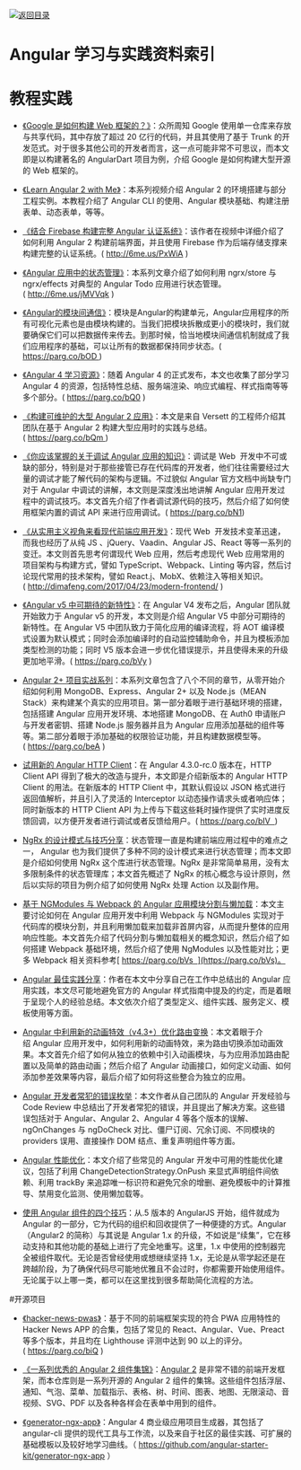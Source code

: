 [![返回目录](https://parg.co/UGo)](https://parg.co/b4z) 


 


 


 




# Angular 学习与实践资料索引

# 教程实践





- [《Google 是如何构建 Web 框架的？》](https://medium.freecodecamp.com/how-google-builds-a-web-framework-5eeddd691dea#.i0793vc7c)：众所周知 Google 使用单一仓库来存放与共享代码，其中存放了超过 20 亿行的代码，并且其使用了基于 Trunk 的开发范式。对于很多其他公司的开发者而言，这一点可能非常不可思议，而本文即是以构建著名的 AngularDart 项目为例，介绍 Google 是如何构建大型开源的 Web 框架的。




- [《Learn Angular 2 with Me》](https://www.youtube.com/watch?v=QzXdiH3wJp0)：本系列视频介绍 Angular 2 的环境搭建与部分工程实例。本教程介绍了 Angular CLI 的使用、Angular 模块基础、构建注册表单、动态表单，等等。




- [《结合 Firebase 构建完整 Angular 认证系统》](http://6me.us/PxWiA)：该作者在视频中详细介绍了如何利用 Angular 2 构建前端界面，并且使用 Firebase 作为后端存储支撑来构建完整的认证系统。( http://6me.us/PxWiA )




- [《Angular 应用中的状态管理》](http://6me.us/jMVVqk)：本系列文章介绍了如何利用 ngrx/store 与 ngrx/effects 对典型的 Angular Todo 应用进行状态管理。( http://6me.us/jMVVqk )




- [《Angular的模块间通信》](https://parg.co/bOD)：模块是Angular的构建单元，Angular应用程序的所有可视化元素也是由模块构建的。当我们把模块拆散成更小的模块时，我们就要确保它们可以把数据传来传去。到那时候，恰当地模块间通信机制就成了我们应用程序的基础，可以让所有的数据都保持同步状态。( https://parg.co/bOD )




- [《Angular 4 学习资源》](https://parg.co/bQ0)：随着 Angular 4 的正式发布，本文也收集了部分学习 Angular 4 的资源，包括特性总结、服务端渲染、响应式编程、样式指南等等多个部分。( https://parg.co/bQ0 )




- [《构建可维护的大型 Angular 2 应用》](https://parg.co/bQm)：本文是来自 Versett 的工程师介绍其团队在基于 Angular 2 构建大型应用时的实践与总结。( https://parg.co/bQm )



- [《你应该掌握的关于调试 Angular 应用的知识》](https://parg.co/bN1)：调试是 Web  开发中不可或缺的部分，特别是对于那些接管已存在代码库的开发者，他们往往需要经过大量的调试才能了解代码的架构与逻辑。不过貌似 Angular 官方文档中尚缺专门对于 Angular 中调试的讲解，本文则是深度浅出地讲解 Angular 应用开发过程中的调试技巧。本文首先介绍了作者调试源代码的技巧，然后介绍了如何使用框架内置的调试 API 来进行应用调试。( https://parg.co/bN1)




- [《从实用主义视角来看现代前端应用开发》](http://dimafeng.com/2017/04/23/modern-frontend/)：现代 Web  开发技术变革迅速，而我也经历了从纯 JS 、jQuery、Vaadin、Angular JS、React 等等一系列的变迁。本文则首先思考何谓现代 Web 应用，然后考虑现代 Web 应用常用的项目架构与构建方式，譬如 TypeScript、Webpack、Linting 等内容，然后讨论现代常用的技术架构，譬如 React.j、MobX、依赖注入等相关知识。( http://dimafeng.com/2017/04/23/modern-frontend/ )




- [《Angular v5 中可期待的新特性》](https://parg.co/bVy)：在 Angular V4 发布之后，Angular 团队就开始致力于 Angular v5 的开发，本文则是介绍 Angular V5 中部分可期待的新特性。在 Angular V5 中团队致力于简化应用的编译流程，将 AOT 编译模式设置为默认模式；同时会添加编译时的自动监控辅助命令，并且为模板添加类型检测的功能；同时 V5 版本会进一步优化错误提示，并且使得未来的升级更加地平滑。( https://parg.co/bVy )




- [Angular 2+ 项目实战系列](https://parg.co/beA)：本系列文章包含了八个不同的章节，从零开始介绍如何利用 MongoDB、Express、Angular 2+ 以及 Node.js（MEAN Stack）来构建某个真实的应用项目。第一部分着眼于进行基础环境的搭建，包括搭建 Angular 应用开发环境、本地搭建 MongoDB、在 Auth0 申请账户与开发者密钥、搭建 Node.js 服务器并且为 Angular 应用添加基础的组件等等。第二部分着眼于添加基础的权限验证功能，并且构建数据模型等。 ( https://parg.co/beA )




- [试用新的 Angular HTTP Client](https://parg.co/bIV)：在 Angular 4.3.0-rc.0 版本在，HTTP Client API 得到了极大的改造与提升，本文即是介绍新版本的 Angular HTTP Client 的用法。在新版本的 HTTP Client 中，其默认假设以 JSON 格式进行返回值解析，并且引入了灵活的 Interceptor 以动态操作请求头或者响应体；同时新版本的 HTTP Client API 为上传与下载这些耗时操作提供了实时进度反馈回调，以方便开发者进行调试或者反馈给用户。( https://parg.co/bIV  )




- [NgRx 的设计模式与技巧分享](https://blog.nrwl.io/ngrx-patterns-and-techniques-f46126e2b1e5)：状态管理一直是构建前端应用过程中的难点之一， Angular 也为我们提供了多种不同的设计模式来进行状态管理；而本文即是介绍如何使用 NgRx 这个库进行状态管理。NgRx 是非常简单易用，没有太多限制条件的状态管理库；本文首先概述了 NgRx 的核心概念与设计原则，然后以实际的项目为例介绍了如何使用 NgRx 处理 Action 以及副作用。


- [基于 NGModules 与 Webpack 的 Angular 应用模块分割与懒加载](https://toddmotto.com/lazy-loading-angular-code-splitting-webpack)：本文主要讨论如何在 Angular 应用开发中利用 Webpack 与 NGModules 实现对于代码库的模块分割，并且利用懒加载来加载非首屏内容，从而提升整体的应用响应性能。本文首先介绍了代码分割与懒加载相关的概念知识，然后介绍了如何搭建 Webpack 基础环境，然后介绍了使用 NgModules 以及性能对比；更多 Webpack 相关资料参考[ https://parg.co/bVs  ](https://parg.co/bVs)。




- [Angular 最佳实践分享](https://codeburst.io/angular-best-practices-4bed7ae1d0b7)：作者在本文中分享自己在工作中总结出的 Angular 应用实践，本文尽可能地避免官方的 Angular 样式指南中提及的约定，而是着眼于呈现个人的经验总结。本文依次介绍了类型定义、组件实践、服务定义、模板使用等方面。




- [Angular 中利用新的动画特效（v4.3+）优化路由变换](https://parg.co/bg6)：本文着眼于介绍 Angular 应用开发中，如何利用新的动画特效，来为路由切换添加动画效果。本文首先介绍了如何从独立的依赖中引入动画模块，与为应用添加路由配置以及简单的路由动画；然后介绍了 Angular 动画接口，如何定义动画、如何添加参差效果等内容，最后介绍了如何将这些整合为独立的应用。




- [Angular 开发者常犯的错误枚举](https://parg.co/bg5)：本文作者从自己团队的 Angular 开发经验与 Code Review 中总结出了开发者常犯的错误，并且提出了解决方案。这些错误包括对于 Angular、Angular 2、Angular 4 等各个版本的误解、ngOnChanges 与 ngDoCheck 对比、僵尸订阅、冗余订阅、不同模块的 providers 误用、直接操作 DOM 结点、重复声明组件等方面。




- [Angular 性能优化](https://parg.co/bFs)：本文介绍了些常见的 Angular 开发中可用的性能优化建议，包括了利用 ChangeDetectionStrategy.OnPush 来显式声明组件间依赖、利用 trackBy 来追踪唯一标识符和避免冗余的增删、避免模板中的计算推导、禁用变化监测、使用懒加载等。




- [使用 Angular 组件的四个技巧](https://parg.co/bjD)：从.5 版本的 AngularJS 开始，组件就成为 Angular 的一部分，它为代码的组织和回收提供了一种便捷的方式。Angular（Angular2 的简称）与其说是 Angular 1.x 的升级，不如说是“续集”，它在移动支持和其他功能的基础上进行了完全地重写。这里，1.x 中使用的控制器完全被组件取代。无论是否曾经使用或想继续坚持 1.x，无论是从零学起还是在跨越阶段，为了确保代码尽可能地优雅且不会过时，你都需要开始使用组件。无论属于以上哪一类，都可以在这里找到很多帮助简化流程的方法。



#开源项目



- [《hacker-news-pwas》](https://parg.co/biQ)：基于不同的前端框架实现的符合 PWA 应用特性的 Hacker News APP 的合集，包括了常见的 React、Angular、Vue、Preact 等多个版本，并且均在 Lighthouse 评测中达到 90 以上的评分。( https://parg.co/biQ )




- [《一系列优秀的 Angular 2 组件集锦》](https://github.com/brillout/awesome-angular-components)：[Angular 2](https://angular.io/) 是非常不错的前端开发框架，而本仓库则是一系列开源的 Angular 2 组件的集锦。这些组件包括浮层、通知、气泡、菜单、加载指示、表格、树、时间、图表、地图、无限滚动、音视频、SVG、PDF 以及各种各样会在表单中用到的组件。



- [《generator-ngx-app》](https://github.com/angular-starter-kit/generator-ngx-app)：Angular 4 商业级应用项目生成器，其包括了 angular-cli 提供的现代工具与工作流，以及来自于社区的最佳实践、可扩展的基础模板以及较好地学习曲线。（ https://github.com/angular-starter-kit/generator-ngx-app ）
